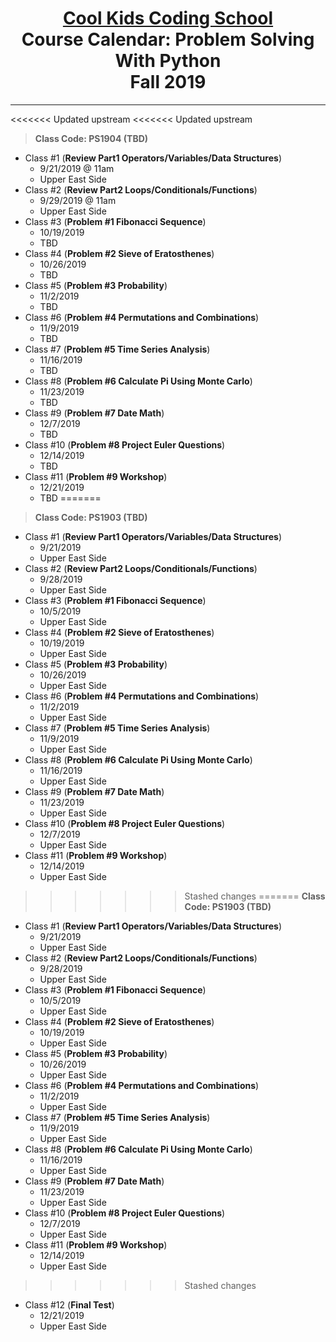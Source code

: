# <center>[**Cool Kids Coding School**](http://www.coolkidscodingschool.com)<br>Course Calendar: **Problem Solving With Python**<br>  Fall 2019

---
<<<<<<< Updated upstream
<<<<<<< Updated upstream
> **Class Code: PS1904 (TBD)**

+ Class #1 (**Review Part1 Operators/Variables/Data Structures**)
  + 9/21/2019 @ 11am
  + Upper East Side
+ Class #2 (**Review Part2 Loops/Conditionals/Functions**)
  + 9/29/2019 @ 11am
  + Upper East Side
+ Class #3 (**Problem #1 Fibonacci Sequence**)
  + 10/19/2019
  + TBD
+ Class #4 (**Problem #2 Sieve of Eratosthenes**)
  + 10/26/2019
  + TBD
+ Class #5 (**Problem #3 Probability**)
  + 11/2/2019
  + TBD
+ Class #6 (**Problem #4 Permutations and Combinations**)
  + 11/9/2019
  + TBD
+ Class #7 (**Problem #5 Time Series Analysis**)
  + 11/16/2019
  + TBD
+ Class #8 (**Problem #6 Calculate Pi Using Monte Carlo**)
  + 11/23/2019
  + TBD
+ Class #9 (**Problem #7 Date Math**)
  + 12/7/2019
  + TBD
+ Class #10 (**Problem #8 Project Euler Questions**)
  + 12/14/2019
  + TBD
+ Class #11 (**Problem #9 Workshop**) 
  + 12/21/2019
  + TBD
=======
> **Class Code: PS1903 (TBD)**

+ Class #1 (**Review Part1 Operators/Variables/Data Structures**)
  + 9/21/2019
  + Upper East Side
+ Class #2 (**Review Part2 Loops/Conditionals/Functions**)
  + 9/28/2019
  + Upper East Side
+ Class #3 (**Problem #1 Fibonacci Sequence**)
  + 10/5/2019
  + Upper East Side
+ Class #4 (**Problem #2 Sieve of Eratosthenes**)
  + 10/19/2019
  + Upper East Side
+ Class #5 (**Problem #3 Probability**)
  + 10/26/2019
  + Upper East Side
+ Class #6 (**Problem #4 Permutations and Combinations**)
  + 11/2/2019
  + Upper East Side
+ Class #7 (**Problem #5 Time Series Analysis**)
  + 11/9/2019
  + Upper East Side
+ Class #8 (**Problem #6 Calculate Pi Using Monte Carlo**)
  + 11/16/2019
  + Upper East Side
+ Class #9 (**Problem #7 Date Math**)
  + 11/23/2019
  + Upper East Side
+ Class #10 (**Problem #8 Project Euler Questions**)
  + 12/7/2019
  + Upper East Side
+ Class #11 (**Problem #9 Workshop**) 
  + 12/14/2019
  + Upper East Side
>>>>>>> Stashed changes
=======
> **Class Code: PS1903 (TBD)**

+ Class #1 (**Review Part1 Operators/Variables/Data Structures**)
  + 9/21/2019
  + Upper East Side
+ Class #2 (**Review Part2 Loops/Conditionals/Functions**)
  + 9/28/2019
  + Upper East Side
+ Class #3 (**Problem #1 Fibonacci Sequence**)
  + 10/5/2019
  + Upper East Side
+ Class #4 (**Problem #2 Sieve of Eratosthenes**)
  + 10/19/2019
  + Upper East Side
+ Class #5 (**Problem #3 Probability**)
  + 10/26/2019
  + Upper East Side
+ Class #6 (**Problem #4 Permutations and Combinations**)
  + 11/2/2019
  + Upper East Side
+ Class #7 (**Problem #5 Time Series Analysis**)
  + 11/9/2019
  + Upper East Side
+ Class #8 (**Problem #6 Calculate Pi Using Monte Carlo**)
  + 11/16/2019
  + Upper East Side
+ Class #9 (**Problem #7 Date Math**)
  + 11/23/2019
  + Upper East Side
+ Class #10 (**Problem #8 Project Euler Questions**)
  + 12/7/2019
  + Upper East Side
+ Class #11 (**Problem #9 Workshop**) 
  + 12/14/2019
  + Upper East Side
>>>>>>> Stashed changes
+ Class #12 (**Final Test**)
  + 12/21/2019
  + Upper East Side

